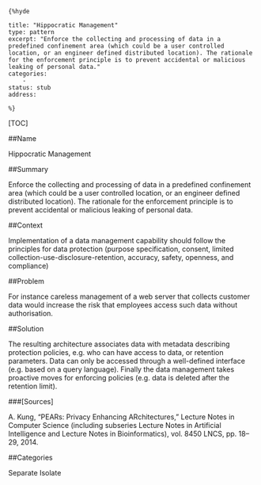     {%hyde

    title: "Hippocratic Management"
    type: pattern
    excerpt: "Enforce the collecting and processing of data in a predefined confinement area (which could be a user controlled location, or an engineer defined distributed location). The rationale for the enforcement principle is to prevent accidental or malicious leaking of personal data."
    categories:
        - 
    status: stub
    address:

    %}

[TOC]


##Name
<!--Primary name the pattern is known by.-->

Hippocratic Management

<!--###[Also Known As]-->
<!-- All other names the pattern is known by.-->



##Summary
<!-- One short paragraph summarising the pattern.-->

Enforce the collecting and processing of data in a predefined confinement area (which could be a user controlled location, or an engineer defined distributed location). The rationale for the enforcement principle is to prevent accidental or malicious leaking of personal data.

##Context
<!-- The situations in which the pattern may apply.-->

Implementation of a data management capability should follow the principles for data protection (purpose specification, consent, limited collection-use-disclosure-retention, accuracy, safety, openness, and compliance)

##Problem
<!-- The problem a pattern addresses, including a list of forces describing why a problem might be difficult to solve.-->

For instance careless management of a web server that collects customer data would increase the risk that employees access such data without authorisation.

##Solution
<!-- A concise description of how the pattern addresses the problem.-->

The resulting architecture associates data with metadata describing protection policies, e.g. who can have access to data, or retention parameters. Data can only be accessed through a well-defined interface (e.g. based on a query language). Finally the data management takes proactive moves for enforcing policies (e.g. data is deleted after the retention limit).

<!--###[Structure]-->
<!--A detailed specification of the structural aspects of the pattern. A class diagram if applicable.-->



<!--###[Implementation]-->
<!--Guidelines for implementing the pattern; code fragments; suggested PETS; policy fragments.-->



<!--##Consequences-->
<!--The advantages (benefits) and disadvantages (liabilities) of applying the pattern.-->



<!--###[Constraints]-->
<!-- limitations as a consequence of applying the pattern.-->



<!--##Examples-->
<!--Motivational example to see how the pattern is applied.-->



<!--###[Known Uses]-->
<!-- Pointers to various applications of the pattern.-->



<!--##See Also-->
<!-- Any pointers to relevant information, not contained in the subfields below.-->



<!--###[Related Patterns]-->
<!-- Supporting and conflicting patterns-->



###[Sources]
<!-- References to the original source of the pattern.-->

A. Kung, “PEARs: Privacy Enhancing ARchitectures,” Lecture Notes in Computer Science (including subseries Lecture Notes in Artificial Intelligence and Lecture Notes in Bioinformatics), vol. 8450 LNCS, pp. 18–29, 2014.

<!--##General Comments-->
<!-- Separate discussion on the pattern.-->



##Categories
<!-- Placeholder for future agreed upon categories as per collaboration's evaluation.-->
Separate
Isolate

<!--##Tags-->
<!-- User definable descriptors for additional correlation.-->




